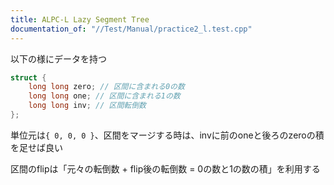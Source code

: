 ```yaml
---
title: ALPC-L Lazy Segment Tree
documentation_of: "//Test/Manual/practice2_l.test.cpp"
---
```


以下の様にデータを持つ

```cpp
struct {
    long long zero; // 区間に含まれる0の数
    long long one; // 区間に含まれる1の数
    long long inv; // 区間転倒数
};
```

単位元は`{ 0, 0, 0 }`、区間をマージする時は、invに前のoneと後ろのzeroの積を足せば良い

区間のflipは「元々の転倒数 + flip後の転倒数 = 0の数と1の数の積」を利用する
